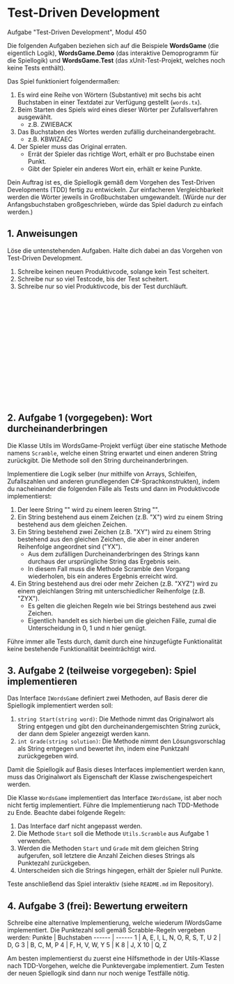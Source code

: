 # Test-Driven Development

Aufgabe "Test-Driven Development", Modul 450

Die folgenden Aufgaben beziehen sich auf die Beispiele **WordsGame** (die eigentlich Logik), **WordsGame.Demo** (das interaktive Demoprogramm für die Spiellogik) und **WordsGame.Test** (das xUnit-Test-Projekt, welches noch keine Tests enthält).

Das Spiel funktioniert folgendermaßen:

1. Es wird eine Reihe von Wörtern (Substantive) mit sechs bis acht Buchstaben in einer Textdatei zur Verfügung gestellt (`words.tx`).
2. Beim Starten des Spiels wird eines dieser Wörter per Zufallsverfahren ausgewählt.
   - z.B. ZWIEBACK
3. Das Buchstaben des Wortes werden zufällig durcheinandergebracht.
   - z.B. KBWIZAEC
4. Der Spieler muss das Original erraten.
   - Errät der Spieler das richtige Wort, erhält er pro Buchstabe einen Punkt.
   - Gibt der Spieler ein anderes Wort ein, erhält er keine Punkte.

Dein Auftrag ist es, die Spiellogik gemäß dem Vorgehen des Test-Driven Developments (TDD) fertig zu entwickeln. Zur einfacheren Vergleichbarkeit werden die Wörter jeweils in Großbuchstaben umgewandelt. (Würde nur der Anfangsbuchstaben großgeschrieben, würde das Spiel dadurch zu einfach werden.)

## 1. Anweisungen

Löse die untenstehenden Aufgaben. Halte dich dabei an das Vorgehen von Test-Driven Development.

1.  Schreibe keinen neuen Produktivcode, solange kein Test scheitert.
2.  Schreibe nur so viel Testcode, bis der Test scheitert.
3.  Schreibe nur so viel Produktivcode, bis der Test durchläuft.

<br /><br /><br /><br /><br /><br /><br /><br /><br /><br /><br /><br /><br /><br />

## 2. Aufgabe 1 (vorgegeben): Wort durcheinanderbringen

Die Klasse Utils im WordsGame-Projekt verfügt über eine statische Methode namens `Scramble`, welche einen String erwartet und einen anderen String zurückgibt. Die Methode soll den String durcheinanderbringen.

Implementiere die Logik selber (nur mithilfe von Arrays, Schleifen, Zufallszahlen und anderen grundlegenden C#-Sprachkonstrukten), indem du nacheinander die folgenden Fälle als Tests und dann im Produktivcode implementierst:

1. Der leere String "" wird zu einem leeren String "".
2. Ein String bestehend aus einem Zeichen (z.B. "X") wird zu einem String bestehend aus dem gleichen Zeichen.
3. Ein String bestehend zwei Zeichen (z.B. "XY") wird zu einem String bestehend aus den gleichen Zeichen, die aber in einer anderen Reihenfolge angeordnet sind ("YX").
   - Aus dem zufälligen Durcheinanderbringen des Strings kann durchaus der ursprüngliche String das Ergebnis sein.
   - In diesem Fall muss die Methode Scramble den Vorgang wiederholen, bis ein anderes Ergebnis erreicht wird.
4. Ein String bestehend aus drei oder mehr Zeichen (z.B. "XYZ") wird zu einem gleichlangen String mit unterschiedlicher Reihenfolge (z.B. "ZYX").
   - Es gelten die gleichen Regeln wie bei Strings bestehend aus zwei Zeichen.
   - Eigentlich handelt es sich hierbei um die gleichen Fälle, zumal die Unterscheidung in 0, 1 und n hier genügt.

Führe immer alle Tests durch, damit durch eine hinzugefügte Funktionalität keine bestehende Funktionalität beeinträchtigt wird.

## 3. Aufgabe 2 (teilweise vorgegeben): Spiel implementieren

Das Interface `IWordsGame` definiert zwei Methoden, auf Basis derer die Spiellogik implementiert werden soll:

1. `string Start(string word)`: Die Methode nimmt das Originalwort als String entgegen und gibt den durcheinandergemischten String zurück, der dann dem Spieler angezeigt werden kann.
2. `int Grade(string solution)`: Die Methode nimmt den Lösungsvorschlag als String entgegen und bewertet ihn, indem eine Punktzahl zurückgegeben wird.

Damit die Spiellogik auf Basis dieses Interfaces implementiert werden kann, muss das Originalwort als Eigenschaft der Klasse zwischengespeichert werden.

Die Klasse `WordsGame` implementiert das Interface `IWordsGame`, ist aber noch nicht fertig implementiert. Führe die Implementierung nach TDD-Methode zu Ende. Beachte dabei folgende Regeln:

1. Das Interface darf nicht angepasst werden.
2. Die Methode `Start` soll die Methode `Utils.Scramble` aus Aufgabe 1 verwenden.
3. Werden die Methoden `Start` und `Grade` mit dem gleichen String aufgerufen, soll letztere die Anzahl Zeichen dieses Strings als Punktezahl zurückgeben.
4. Unterscheiden sich die Strings hingegen, erhält der Spieler null Punkte.

Teste anschließend das Spiel interaktiv (siehe `README.md` im Repository).

## 4. Aufgabe 3 (frei): Bewertung erweitern

Schreibe eine alternative Implementierung, welche wiederum IWordsGame implementiert. Die Punktezahl soll gemäß Scrabble-Regeln vergeben werden:
Punkte | Buchstaben
------ | ------
1 | A, E, I, L, N, O, R, S, T, U
2 | D, G
3 | B, C, M, P
4 | F, H, V, W, Y
5 | K
8 | J, X
10 | Q, Z

Am besten implementierst du zuerst eine Hilfsmethode in der Utils-Klasse nach TDD-Vorgehen, welche die Punktevergabe implementiert. Zum Testen der neuen Spiellogik sind dann nur noch wenige Testfälle nötig.
